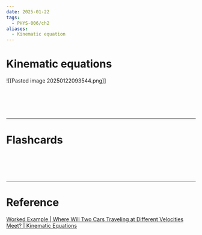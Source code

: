 ```yaml
---
date: 2025-01-22
tags:
  - PHYS-006/ch2
aliases:
  - Kinematic equation
---
```

 # Kinematic equations
![[Pasted image 20250122093544.png]]


# ‌
---
# Flashcards


# ‌
---
# Reference
[Worked Example | Where Will Two Cars Traveling at Different Velocities Meet? | Kinematic Equations](https://www.youtube.com/watch?v=gUnfD4JZjvs)